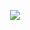 <p align="center">
  <img src="https://github.com/user-attachments/assets/cc47bd27-474d-49e0-add1-821a33fa91f9">
</p>
